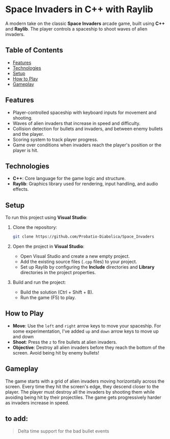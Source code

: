 # Space Invaders in C++ with Raylib

A modern take on the classic **Space Invaders** arcade game, built using **C++** and **Raylib**. The player controls a spaceship to shoot waves of alien invaders.

## Table of Contents

- [Features](#features)
- [Technologies](#technologies)
- [Setup](#setup)
- [How to Play](#how-to-play)
- [Gameplay](#gameplay)


## Features

- Player-controlled spaceship with keyboard inputs for movement and shooting.
- Waves of alien invaders that increase in speed and difficulty.
- Collision detection for bullets and invaders, and between enemy bullets and the player.
- Scoring system to track player progress.
- Game over conditions when invaders reach the player's position or the player is hit.

## Technologies

- **C++**: Core language for the game logic and structure.
- **Raylib**: Graphics library used for rendering, input handling, and audio effects.

## Setup

To run this project using **Visual Studio**:

1. Clone the repository:

    ```bash
    git clone https://github.com/Probatio-Diabolica/Space_Invaders
    ```

2. Open the project in **Visual Studio**:
   - Open Visual Studio and create a new empty project.
   - Add the existing source files (`.cpp` files) to your project.
   - Set up Raylib by configuring the **Include** directories and **Library** directories in the project properties.

3. Build and run the project:
   - Build the solution (Ctrl + Shift + B).
   - Run the game (F5) to play.


## How to Play

- **Move**: Use the `left` and `right` arrow keys to move your spaceship. For some experimentation, I've added `up` and `down` arrow keys to move up and down
- **Shoot**: Press the `z` to fire bullets at alien invaders.
- **Objective**: Destroy all alien invaders before they reach the bottom of the screen. Avoid being hit by enemy bullets!

## Gameplay

The game starts with a grid of alien invaders moving horizontally across the screen. Every time they hit the screen's edge, they descend closer to the player. The player must destroy all the invaders by shooting them while avoiding being hit by their projectiles. The game gets progressively harder as invaders increase in speed.

## to add:
> Delta time support for the bad bullet events
